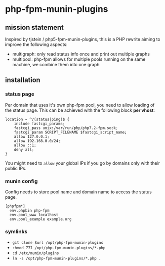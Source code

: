 # php-fpm-munin-plugins

## mission statement
Inspired by tjstein / php5-fpm-munin-plugins, this is a PHP rewrite aiming to improve the following aspects:
* multigraph: only read status info once and print out multiple graphs
* multipool: php-fpm allows for multiple pools running on the same machine, we combine them into one graph

## installation

### status page

Per domain that uses it's own php-fpm pool, you need to allow loading of the status page.
This can be achieved with the following block **per vhost**:

```
location ~ ^/(status|ping)$ {
    include fastcgi_params;
    fastcgi_pass unix:/var/run/php/php7.2-fpm.sock;
    fastcgi_param SCRIPT_FILENAME $fastcgi_script_name;
    allow 127.0.0.1;
    allow 192.168.0.0/24;
    allow ::1;
    deny all;
}
```
You might need to `allow` your global IPs if you go by domains only with their public IPs.

### munin config

Config needs to store pool name and domain name to access the status page.

```
[phpfpm*]
  env.phpbin php-fpm
  env.pool_www localhost
  env.pool_example example.org
```

### symlinks

* `git clone $url /opt/php-fpm-munin-plugins`
* `chmod 777 /opt/php-fpm-munin-plugins/*.php`
* `cd /etc/munin/plugins`
* `ln -s /opt/php-fpm-munin-plugins/*.php .`
